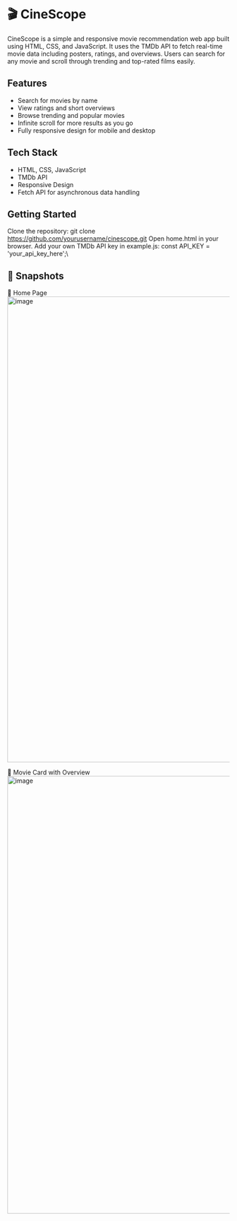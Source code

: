 # 🎬 CineScope

CineScope is a simple and responsive movie recommendation web app built using HTML, CSS, and JavaScript. It uses the TMDb API to fetch real-time movie data including posters, ratings, and overviews. Users can search for any movie and scroll through trending and top-rated films easily.

## Features

- Search for movies by name
- View ratings and short overviews
- Browse trending and popular movies
- Infinite scroll for more results as you go
- Fully responsive design for mobile and desktop

## Tech Stack

- HTML, CSS, JavaScript
- TMDb API
- Responsive Design
- Fetch API for asynchronous data handling

## Getting Started
Clone the repository:
   git clone https://github.com/yourusername/cinescope.git
   Open home.html in your browser.
   Add your own TMDb API key in example.js:
   const API_KEY = 'your_api_key_here';\
   
## 📸 Snapshots

🔹 Home Page
<img width="1914" height="1056" alt="image" src="https://github.com/user-attachments/assets/9c312388-609d-4afa-8af0-ab3cf8c0a8a6" />

🔹 Movie Card with Overview
<img width="1891" height="992" alt="image" src="https://github.com/user-attachments/assets/716ee2c5-14f0-42b7-8552-441fd2fc26f8" />



